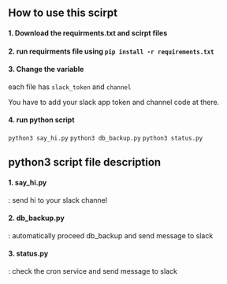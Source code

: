 ## How to use this scirpt
#### 1. Download the requirments.txt and scirpt files
#### 2. run requirments file using `pip install -r requirements.txt`
#### 3. Change the variable
  each file has `slack_token` and `channel`
  
  You have to add your slack app token and channel code at there.

#### 4. run python script
  `python3 say_hi.py`
  `python3 db_backup.py`
  `python3 status.py`

## python3 script file description
#### 1. say_hi.py
   
: send hi to your slack channel
    
   
#### 2. db_backup.py

: automatically proceed db_backup and send message to slack
  
#### 3. status.py

: check the cron service and send message to slack
